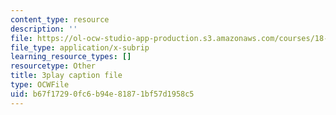 ```yaml
---
content_type: resource
description: ''
file: https://ol-ocw-studio-app-production.s3.amazonaws.com/courses/18-01sc-single-variable-calculus-fall-2010/b67f17290fc6b94e81871bf57d1958c5_5q_3FDOkVRQ.srt
file_type: application/x-subrip
learning_resource_types: []
resourcetype: Other
title: 3play caption file
type: OCWFile
uid: b67f1729-0fc6-b94e-8187-1bf57d1958c5
---
```

